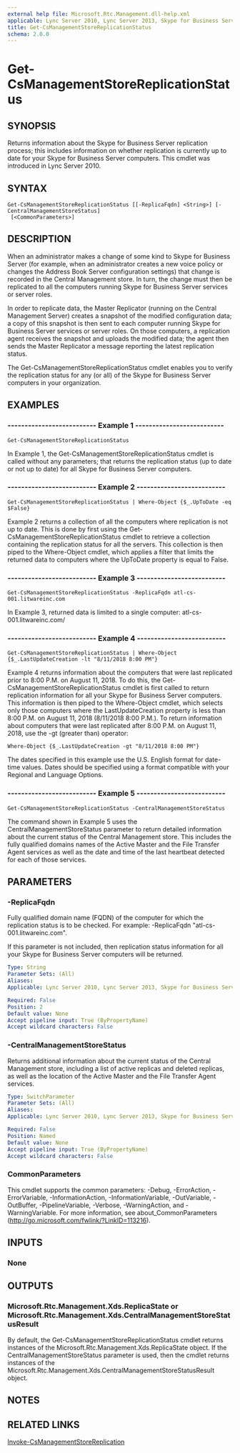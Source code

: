 ```yaml
---
external help file: Microsoft.Rtc.Management.dll-help.xml
applicable: Lync Server 2010, Lync Server 2013, Skype for Business Server 2015, Skype for Business Server 2019
title: Get-CsManagementStoreReplicationStatus
schema: 2.0.0
---
```


# Get-CsManagementStoreReplicationStatus

## SYNOPSIS
Returns information about the Skype for Business Server replication process; this includes information on whether replication is currently up to date for your Skype for Business Server computers.
This cmdlet was introduced in Lync Server 2010.


## SYNTAX

```
Get-CsManagementStoreReplicationStatus [[-ReplicaFqdn] <String>] [-CentralManagementStoreStatus]
 [<CommonParameters>]
```

## DESCRIPTION
When an administrator makes a change of some kind to Skype for Business Server (for example, when an administrator creates a new voice policy or changes the Address Book Server configuration settings) that change is recorded in the Central Management store.
In turn, the change must then be replicated to all the computers running Skype for Business Server services or server roles.

In order to replicate data, the Master Replicator (running on the Central Management Server) creates a snapshot of the modified configuration data; a copy of this snapshot is then sent to each computer running Skype for Business Server services or server roles.
On those computers, a replication agent receives the snapshot and uploads the modified data; the agent then sends the Master Replicator a message reporting the latest replication status.

The Get-CsManagementStoreReplicationStatus cmdlet enables you to verify the replication status for any (or all) of the Skype for Business Server computers in your organization.


## EXAMPLES

### -------------------------- Example 1 --------------------------
```
Get-CsManagementStoreReplicationStatus
```

In Example 1, the Get-CsManagementStoreReplicationStatus cmdlet is called without any parameters; that returns the replication status (up to date or not up to date) for all Skype for Business Server computers.

### -------------------------- Example 2 --------------------------
```
Get-CsManagementStoreReplicationStatus | Where-Object {$_.UpToDate -eq $False}
```

Example 2 returns a collection of all the computers where replication is not up to date.
This is done by first using the Get-CsManagementStoreReplicationStatus cmdlet to retrieve a collection containing the replication status for all the servers.
This collection is then piped to the Where-Object cmdlet, which applies a filter that limits the returned data to computers where the UpToDate property is equal to False.

### -------------------------- Example 3 --------------------------
```
Get-CsManagementStoreReplicationStatus -ReplicaFqdn atl-cs-001.litwareinc.com
```

In Example 3, returned data is limited to a single computer: atl-cs-001.litwareinc.com/

### -------------------------- Example 4 --------------------------
```
Get-CsManagementStoreReplicationStatus | Where-Object {$_.LastUpdateCreation -lt "8/11/2018 8:00 PM"}
```

Example 4 returns information about the computers that were last replicated prior to 8:00 P.M.
on August 11, 2018.
To do this, the Get-CsManagementStoreReplicationStatus cmdlet is first called to return replication information for all your Skype for Business Server computers.
This information is then piped to the Where-Object cmdlet, which selects only those computers where the LastUpdateCreation property is less than 8:00 P.M.
on August 11, 2018 (8/11/2018 8:00 P.M.).
To return information about computers that were last replicated after 8:00 P.M.
on August 11, 2018, use the -gt (greater than) operator:

`Where-Object {$_.LastUpdateCreation -gt "8/11/2018 8:00 PM"}`

The dates specified in this example use the U.S.
English format for date-time values.
Dates should be specified using a format compatible with your Regional and Language Options.

### -------------------------- Example 5 --------------------------
```
Get-CsManagementStoreReplicationStatus -CentralManagementStoreStatus
```

The command shown in Example 5 uses the CentralManagementStoreStatus parameter to return detailed information about the current status of the Central Management store.
This includes the fully qualified domains names of the Active Master and the File Transfer Agent services as well as the date and time of the last heartbeat detected for each of those services.


## PARAMETERS

### -ReplicaFqdn
Fully qualified domain name (FQDN) of the computer for which the replication status is to be checked.
For example: -ReplicaFqdn "atl-cs-001.litwareinc.com".

If this parameter is not included, then replication status information for all your Skype for Business Server computers will be returned.

```yaml
Type: String
Parameter Sets: (All)
Aliases: 
Applicable: Lync Server 2010, Lync Server 2013, Skype for Business Server 2015, Skype for Business Server 2019

Required: False
Position: 2
Default value: None
Accept pipeline input: True (ByPropertyName)
Accept wildcard characters: False
```

### -CentralManagementStoreStatus
Returns additional information about the current status of the Central Management store, including a list of active replicas and deleted replicas, as well as the location of the Active Master and the File Transfer Agent services.

```yaml
Type: SwitchParameter
Parameter Sets: (All)
Aliases: 
Applicable: Lync Server 2010, Lync Server 2013, Skype for Business Server 2015, Skype for Business Server 2019

Required: False
Position: Named
Default value: None
Accept pipeline input: True (ByPropertyName)
Accept wildcard characters: False
```

### CommonParameters
This cmdlet supports the common parameters: -Debug, -ErrorAction, -ErrorVariable, -InformationAction, -InformationVariable, -OutVariable, -OutBuffer, -PipelineVariable, -Verbose, -WarningAction, and -WarningVariable. For more information, see about_CommonParameters (http://go.microsoft.com/fwlink/?LinkID=113216).


## INPUTS

### None


## OUTPUTS

### Microsoft.Rtc.Management.Xds.ReplicaState  or  Microsoft.Rtc.Management.Xds.CentralManagementStoreStatusResult
By default, the Get-CsManagementStoreReplicationStatus cmdlet returns instances of the Microsoft.Rtc.Management.Xds.ReplicaState object.
If the CentralManagementStoreStatus parameter is used, then the cmdlet returns instances of the Microsoft.Rtc.Management.Xds.CentralManagementStoreStatusResult object.


## NOTES


## RELATED LINKS

[Invoke-CsManagementStoreReplication](Invoke-CsManagementStoreReplication.md)

